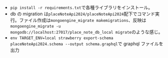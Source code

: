 - `pip install -r requirements.txt`で各種ライブラリをインストール。
- db の migration は`placeNoteApi2024/placeNoteApi2024`配下でコマンド実行。ファイル作成は`mongoengine_migrate makemigrations`、反映は`mongoengine_migrate -u mongodb://localhost:27017/place_note_db_local migrate`のような感じ。
- `env TARGET_ENV=local strawberry export-schema placeNoteApi2024.schema --output schema.graphql`で graphql ファイルを出力

